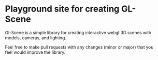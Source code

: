 # Playground site for creating GL-Scene

Gl-Scene is a simple library for creating interactive webgl 3D scenes
with models, cameras, and lighting.

Feel free to make pull requests with any changes (minor or major) that you
feel would improve the library.
